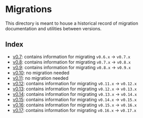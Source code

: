 # Migrations

This directory is meant to house a historical record of migration documentation and utilities between versions.

## Index

* [v0.7](./v0.7): contains information for migrating `v0.6.x` -> `v0.7.x`
* [v0.8](./v0.8): contains information for migrating `v0.7.x` -> `v0.8.x`
* [v0.9](./v0.9): contains information for migrating `v0.8.x` -> `v0.9.x`
* [v0.10](./v0.10): no migration needed
* [v0.11](./v0.11): no migration needed
* [v0.12](./v0.12): contains information for migrating `v0.11.x` -> `v0.12.x`
* [v0.13](./v0.13): contains information for migrating `v0.12.x` -> `v0.13.x`
* [v0.14](./v0.14): contains information for migrating `v0.13.x` -> `v0.14.x`
* [v0.15](./v0.15): contains information for migrating `v0.14.x` -> `v0.15.x`
* [v0.16](./v0.16): contains information for migrating `v0.15.x` -> `v0.16.x`
* [v0.17](./v0.17): contains information for migrating `v0.16.x` -> `v0.17.x`
